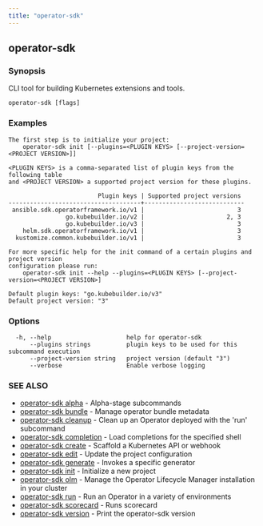 ```yaml
---
title: "operator-sdk"
---
```

## operator-sdk



### Synopsis

CLI tool for building Kubernetes extensions and tools.


```
operator-sdk [flags]
```

### Examples

```
The first step is to initialize your project:
    operator-sdk init [--plugins=<PLUGIN KEYS> [--project-version=<PROJECT VERSION>]]

<PLUGIN KEYS> is a comma-separated list of plugin keys from the following table
and <PROJECT VERSION> a supported project version for these plugins.

                         Plugin keys | Supported project versions
-------------------------------------+----------------------------
 ansible.sdk.operatorframework.io/v1 |                          3
                go.kubebuilder.io/v2 |                       2, 3
                go.kubebuilder.io/v3 |                          3
    helm.sdk.operatorframework.io/v1 |                          3
  kustomize.common.kubebuilder.io/v1 |                          3

For more specific help for the init command of a certain plugins and project version
configuration please run:
    operator-sdk init --help --plugins=<PLUGIN KEYS> [--project-version=<PROJECT VERSION>]

Default plugin keys: "go.kubebuilder.io/v3"
Default project version: "3"

```

### Options

```
  -h, --help                     help for operator-sdk
      --plugins strings          plugin keys to be used for this subcommand execution
      --project-version string   project version (default "3")
      --verbose                  Enable verbose logging
```

### SEE ALSO

* [operator-sdk alpha](../operator-sdk_alpha)	 - Alpha-stage subcommands
* [operator-sdk bundle](../operator-sdk_bundle)	 - Manage operator bundle metadata
* [operator-sdk cleanup](../operator-sdk_cleanup)	 - Clean up an Operator deployed with the 'run' subcommand
* [operator-sdk completion](../operator-sdk_completion)	 - Load completions for the specified shell
* [operator-sdk create](../operator-sdk_create)	 - Scaffold a Kubernetes API or webhook
* [operator-sdk edit](../operator-sdk_edit)	 - Update the project configuration
* [operator-sdk generate](../operator-sdk_generate)	 - Invokes a specific generator
* [operator-sdk init](../operator-sdk_init)	 - Initialize a new project
* [operator-sdk olm](../operator-sdk_olm)	 - Manage the Operator Lifecycle Manager installation in your cluster
* [operator-sdk run](../operator-sdk_run)	 - Run an Operator in a variety of environments
* [operator-sdk scorecard](../operator-sdk_scorecard)	 - Runs scorecard
* [operator-sdk version](../operator-sdk_version)	 - Print the operator-sdk version

